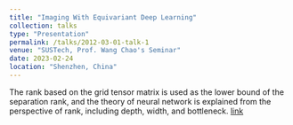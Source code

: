 ```yaml
---
title: "Imaging With Equivariant Deep Learning"
collection: talks
type: "Presentation"
permalink: /talks/2012-03-01-talk-1
venue: "SUSTech, Prof. Wang Chao's Seminar"
date: 2023-02-24
location: "Shenzhen, China"
---
```

The rank based on the grid tensor matrix is used as the lower bound of the separation rank, and the theory of neural network is explained from the perspective of rank, including depth, width, and bottleneck. [link](http://xtwusamantha.github.io/files/Seminar-Imaging.pdf)
